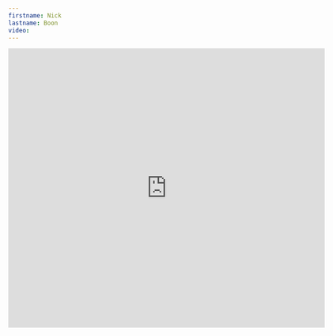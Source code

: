 ```yaml
--- 
firstname: Nick
lastname: Boon
video: 
--- 
```


<iframe src="https://player.vimeo.com/video/560843186" width="640" height="564" frameborder="0" allow="autoplay; fullscreen" allowfullscreen></iframe>